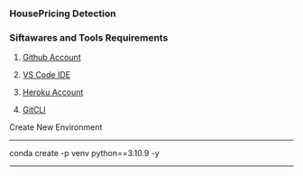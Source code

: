 ### HousePricing Detection
### Siftawares and Tools Requirements
1. [Github Account](https://github.com)

2. [VS Code IDE](https://code.visualstudio.com/)

3. [Heroku Account](https://heroku.com)

4. [GitCLI](https://git-scm.com/book/en/v2/Getting-Started-The-Command-Line)


Create New Environment 

------
conda create -p venv python==3.10.9 -y

------




